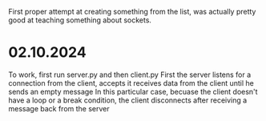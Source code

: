 First proper attempt at creating something from the list, was actually pretty good at teaching something about sockets.

# 02.10.2024
To work, first run server.py and then client.py
First the server listens for a connection from the client, accepts it receives data from the client until he sends an empty message
In this particular case, becuase the client doesn't have a loop or a break condition, the client disconnects after receiving a message back from the server